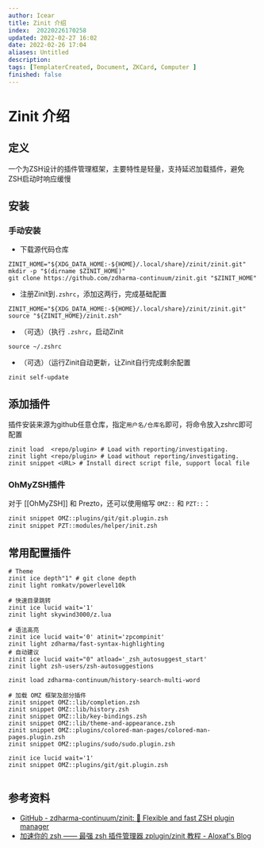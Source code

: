 ```yaml
---
author: Icear
title: Zinit 介绍
index:  20220226170258
updated: 2022-02-27 16:02
date: 2022-02-26 17:04
aliases: Untitled 
description: 
tags: [TemplaterCreated, Document, ZKCard, Computer ]
finished: false
---
```


# Zinit 介绍

## 定义

一个为ZSH设计的插件管理框架，主要特性是轻量，支持延迟加载插件，避免ZSH启动时响应缓慢

## 安装

### 手动安装

- 下载源代码仓库

```shell
ZINIT_HOME="${XDG_DATA_HOME:-${HOME}/.local/share}/zinit/zinit.git"
mkdir -p "$(dirname $ZINIT_HOME)"
git clone https://github.com/zdharma-continuum/zinit.git "$ZINIT_HOME"
```

- 注册Zinit到`.zshrc`，添加这两行，完成基础配置

```shell
ZINIT_HOME="${XDG_DATA_HOME:-${HOME}/.local/share}/zinit/zinit.git"
source "${ZINIT_HOME}/zinit.zsh"
```

- （可选）（执行 `.zshrc`，启动Zinit

```shell
source ~/.zshrc
```

- （可选）（运行Zinit自动更新，让Zinit自行完成剩余配置

```shell
zinit self-update
```

## 添加插件

插件安装来源为github任意仓库，指定`用户名/仓库名`即可，将命令放入zshrc即可配置

```shell
zinit load  <repo/plugin> # Load with reporting/investigating.
zinit light <repo/plugin> # Load without reporting/investigating.
zinit snippet <URL> # Install direct script file, support local file
```

### OhMyZSH插件

对于 [[OhMyZSH]] 和 Prezto，还可以使用缩写 `OMZ::` 和 `PZT::`：

```bash
zinit snippet OMZ::plugins/git/git.plugin.zsh
zinit snippet PZT::modules/helper/init.zsh
```

## 常用配置插件

```shell
# Theme
zinit ice depth"1" # git clone depth
zinit light romkatv/powerlevel10k 

# 快速目录跳转 
zinit ice lucid wait='1' 
zinit light skywind3000/z.lua

# 语法高亮 
zinit ice lucid wait='0' atinit='zpcompinit' 
zinit light zdharma/fast-syntax-highlighting 
# 自动建议 
zinit ice lucid wait="0" atload='_zsh_autosuggest_start' 
zinit light zsh-users/zsh-autosuggestions

zinit load zdharma-continuum/history-search-multi-word

# 加载 OMZ 框架及部分插件 
zinit snippet OMZ::lib/completion.zsh 
zinit snippet OMZ::lib/history.zsh 
zinit snippet OMZ::lib/key-bindings.zsh 
zinit snippet OMZ::lib/theme-and-appearance.zsh 
zinit snippet OMZ::plugins/colored-man-pages/colored-man-pages.plugin.zsh 
zinit snippet OMZ::plugins/sudo/sudo.plugin.zsh

zinit ice lucid wait='1' 
zinit snippet OMZ::plugins/git/git.plugin.zsh


```

## 参考资料

- [GitHub - zdharma-continuum/zinit: 🌻 Flexible and fast ZSH plugin manager](https://github.com/zdharma-continuum/zinit)
- [加速你的 zsh —— 最强 zsh 插件管理器 zplugin/zinit 教程 - Aloxaf's Blog](https://www.aloxaf.com/2019/11/zplugin_tutorial/)